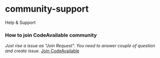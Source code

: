 # community-support
Help &amp; Support

### How to join CodeAvailable community
   *Just rise a issue as "Join Request". You need to answer couple of question and create issue.* [Join CodeAvailable](https://github.com/CodeAvailable/community-support/issues/new?assignees=shajeen&labels=Join+request&template=join-request.md&title=%5BJoin+Request%5D)

